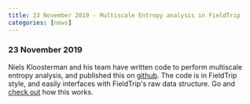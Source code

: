 ```yaml
---
title: 23 November 2019 - Multiscale Entropy analysis in FieldTrip
categories: [news]
---
```


### 23 November 2019

Niels Kloosterman and his team have written code to perform multiscale entropy analysis, and published this on [github](https://github.com/LNDG/mMSE). The code is in FieldTrip style, and easily interfaces with FieldTrip's raw data structure. Go and [check out](/example/entropy_analysis) how this works.

